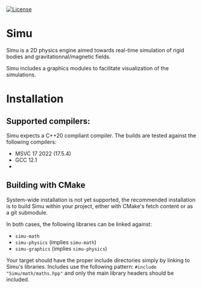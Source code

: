 [![License](https://img.shields.io/github/license/Matthieu-Beauchamp/Simu)](https://github.com/Matthieu-Beauchamp/Simu/blob/master/LICENSE)

# Simu
Simu is a 2D physics engine aimed towards real-time simulation of rigid bodies and
gravitationnal/magnetic fields.

Simu includes a graphics modules to facilitate visualization of the simulations.


# Installation

## Supported compilers:
Simu expects a C++20 compliant compiler. The builds are tested against the following compilers:
- MSVC 17 2022 (17.5.4)
- GCC 12.1
- 


## Building with CMake
System-wide installation is not yet supported, the recommended installation is 
to build Simu within your project, either with CMake's fetch content or as 
a git submodule.

In both cases, the following libraries can be linked against:
- `simu-math`
- `simu-physics` (implies `simu-math`)
- `simu-graphics` (implies `simu-physics`)

Your target should have the proper include directories simply by linking to Simu's
libraries. Includes use the following pattern: `#include "Simu/math/maths.hpp"`
and only the main library headers should be included.
